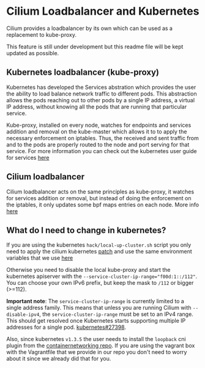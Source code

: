 # Cilium Loadbalancer and Kubernetes

Cilium provides a loadbalancer by its own which can be used as a replacement to kube-proxy.

This feature is still under development but this readme file will be kept updated as
possible.

## Kubernetes loadbalancer (kube-proxy)

Kubernetes has developed the Services abstration which provides the user the ability to
load balance network traffic to different pods. This abstraction allows the pods
reaching out to other pods by a single IP address, a virtual IP address, without
knowing all the pods that are running that particular service.

Kube-proxy, installed on every node, watches for endpoints and services addition and
removal on the kube-master which allows it to to apply the necessary enforcement on
iptables. Thus, the received and sent traffic from and to the pods are properly routed to
the node and port serving for that service. For more information you can check out
the kubernetes user guide for services [here](http://kubernetes.io/docs/user-guide/services)

## Cilium loadbalancer

Cilium loadbalancer acts on the same principles as kube-proxy, it watches for services
addition or removal, but instead of doing the enforcement on the iptables, it only
updates some bpf maps entries on each node. More info [here](https://github.com/cilium/cilium/pull/109)

## What do I need to change in kubernetes?

If you are using the kubernetes `hack/local-up-cluster.sh` script you only need to
apply the cilium kubernetes [patch](../examples/kubernetes/kubernetes-v1.4.0.patch) and
use the same environment variables that we use [here](../examples/kubernetes/env-kube.sh)

Otherwise you need to disable the local kube-proxy and start the kubernetes apiserver
with the `--service-cluster-ip-range="f00d:1::/112"`. You can choose your own IPv6
prefix, but keep the mask to `/112` or bigger (>=112).

**Important note**: The `service-cluster-ip-range` is currently limited to a single address
family. This means that unless you are running Cilium with `--disable-ipv4`, the
`service-cluster-ip-range` must be set to an IPv4 range. This should get resolved once
Kubernetes starts supporting multiple IP addresses for a single pod.
[kubernetes#27398](https://github.com/kubernetes/kubernetes/issues/27398).

Also, since kubernetes `v1.3.5` the user needs to install the `loopback` cni plugin from
the [containernetworking repo](https://github.com/containernetworking/cni/releases/tag/v0.3.0).
If you are using the vagrant box with the Vagrantfile that we provide in our repo you
don't need to worry about it since we already did that for you.
